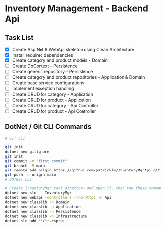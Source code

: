 # Inventory Management - Backend Api

## Task List

- [x] Create Asp.Net 8 WebApi skeleton using Clean Architecture.
- [x] Install required dependencies
- [x] Create category and product models - Domain
- [ ] Create DbContext - Persistence
- [ ] Create qeneric repository - Persistence
- [ ] Create category and product repositories - Application & Domain
- [ ] Create base service configurations
- [ ] Implement exception handling
- [ ] Create CRUD for category - Application
- [ ] Create CRUD for product - Application
- [ ] Create CRUD for category - Api Controller
- [ ] Create CRUD for product - Api Controller

## DotNet / Git CLI Commands

```sh
# GIT CLI

git init
dotnet new gitignore
git init
git commit -m "first commit"
git branch -M main
git remote add origin https://github.com/patricklm/InventoryMgrApi.git
git push -u origin main
# DOTNET CLI

# Create InventoryMgr root directory and open it, then run these commands
dotnet new sln -n InventoryMgr
dotnet new webapi -controllers --no-https -n Api
dotnet new classlib -n Domain
dotnet new classlib -n Application
dotnet new classlib -n Persistence
dotnet new classlib -n Infrastructure
dotnet sln add **/**.csproj


```
